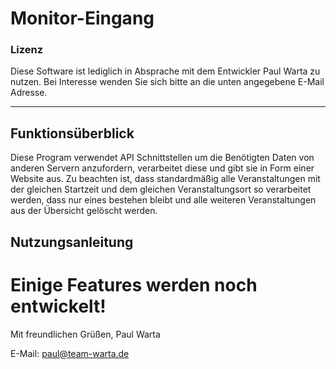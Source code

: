 # Monitor-Eingang
### Lizenz
Diese Software ist lediglich in Absprache mit dem Entwickler Paul Warta zu nutzen. Bei Interesse wenden Sie sich bitte an die unten angegebene E-Mail Adresse.

---

## Funktionsüberblick

Diese Program verwendet API Schnittstellen um die Benötigten Daten von anderen Servern anzufordern, verarbeitet diese und gibt sie in Form einer Website aus.
Zu beachten ist, dass standardmäßig alle Veranstaltungen mit der gleichen Startzeit und dem gleichen Veranstaltungsort so verarbeitet werden, dass nur eines bestehen bleibt und alle weiteren Veranstaltungen aus der Übersicht gelöscht werden.

## Nutzungsanleitung

# Einige Features werden noch entwickelt!


Mit freundlichen Grüßen,
Paul Warta

E-Mail: paul@team-warta.de
